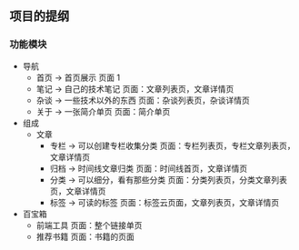 ## 项目的提纲
### 功能模块
- 导航
  - 首页 -> 首页展示                   页面   1
  - 笔记 -> 自己的技术笔记              页面：文章列表页，文章详情页
  - 杂谈 -> 一些技术以外的东西          页面：杂谈列表页，杂谈详情页
  - 关于 -> 一张简介单页                页面：简介单页
- 组成
  - 文章
    - 专栏 -> 可以创建专栏收集分类       页面：专栏列表页，专栏文章列表页，文章详情页
    - 归档 -> 时间线文章归类             页面：时间线首页，文章详情页
    - 分类 -> 可以细分，看有那些分类      页面：分类列表页，分类文章列表页，文章详情页
    - 标签 -> 可读的标签                 页面：标签云页面，文章列表页，文章详情页
- 百宝箱
  - 前端工具                             页面：整个链接单页
  - 推荐书籍                             页面：书籍的页面
